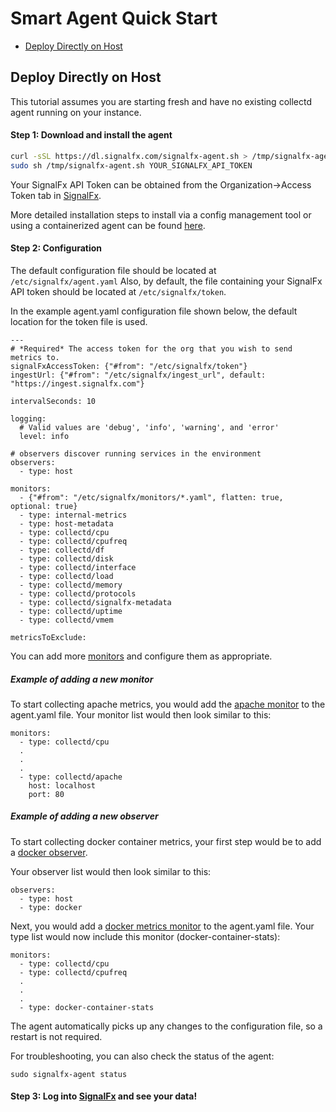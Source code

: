 # Smart Agent Quick Start

- [Deploy Directly on Host](#deploy-directly-on-host)


## Deploy Directly on Host

This tutorial assumes you are starting fresh and have no existing collectd agent running on your instance.

#### Step 1: Download and install the agent

```sh
curl -sSL https://dl.signalfx.com/signalfx-agent.sh > /tmp/signalfx-agent.sh
sudo sh /tmp/signalfx-agent.sh YOUR_SIGNALFX_API_TOKEN
```

Your SignalFx API Token can be obtained from the Organization->Access Token tab in [SignalFx](https://app.signalfx.com).

More detailed installation steps to install via a config management tool or using a containerized agent can be found [here](../README.md#installation).

#### Step 2: Configuration

The default configuration file should be located at `/etc/signalfx/agent.yaml`
Also, by default, the file containing your SignalFx API token should be located at `/etc/signalfx/token`.

In the example agent.yaml configuration file shown below, the default location for the token file is used.


```
---
# *Required* The access token for the org that you wish to send metrics to.
signalFxAccessToken: {"#from": "/etc/signalfx/token"}
ingestUrl: {"#from": "/etc/signalfx/ingest_url", default: "https://ingest.signalfx.com"}

intervalSeconds: 10

logging:
  # Valid values are 'debug', 'info', 'warning', and 'error'
  level: info

# observers discover running services in the environment
observers:
  - type: host

monitors:
  - {"#from": "/etc/signalfx/monitors/*.yaml", flatten: true, optional: true}
  - type: internal-metrics
  - type: host-metadata
  - type: collectd/cpu
  - type: collectd/cpufreq
  - type: collectd/df
  - type: collectd/disk
  - type: collectd/interface
  - type: collectd/load
  - type: collectd/memory
  - type: collectd/protocols
  - type: collectd/signalfx-metadata
  - type: collectd/uptime
  - type: collectd/vmem

metricsToExclude:
```

You can add more [monitors](./monitor-config.md) and configure them as appropriate.

##### Example of adding a new monitor

To start collecting apache metrics, you would add the [apache monitor](./monitors/collectd-apache.md) to the agent.yaml file.
Your monitor list would then look similar to this:

```
monitors:
  - type: collectd/cpu
  .
  .
  .
  - type: collectd/apache
    host: localhost
    port: 80
```

##### Example of adding a new observer

To start collecting docker container metrics, your first step would be to add a [docker observer](./observers/docker.md).

Your observer list would then look similar to this:

```
observers:
  - type: host
  - type: docker
```

Next, you would add a [docker metrics monitor](./monitors/docker-container-stats.md) to the agent.yaml file. Your type list would now include this monitor (docker-container-stats):

```
monitors:
  - type: collectd/cpu
  - type: collectd/cpufreq
  .
  .
  .
  - type: docker-container-stats
```

The agent automatically picks up any changes to the configuration file, so a restart is not required.

For troubleshooting, you can also check the status of the agent:

```
sudo signalfx-agent status
```

#### Step 3: Log into [SignalFx](https://app.signalfx.com) and see your data!


